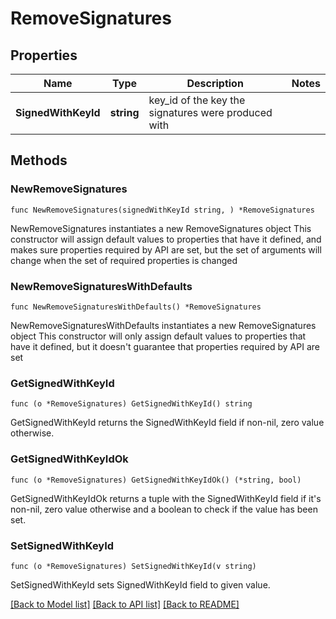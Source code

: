 # RemoveSignatures

## Properties

Name | Type | Description | Notes
------------ | ------------- | ------------- | -------------
**SignedWithKeyId** | **string** | key_id of the key the signatures were produced with | 

## Methods

### NewRemoveSignatures

`func NewRemoveSignatures(signedWithKeyId string, ) *RemoveSignatures`

NewRemoveSignatures instantiates a new RemoveSignatures object
This constructor will assign default values to properties that have it defined,
and makes sure properties required by API are set, but the set of arguments
will change when the set of required properties is changed

### NewRemoveSignaturesWithDefaults

`func NewRemoveSignaturesWithDefaults() *RemoveSignatures`

NewRemoveSignaturesWithDefaults instantiates a new RemoveSignatures object
This constructor will only assign default values to properties that have it defined,
but it doesn't guarantee that properties required by API are set

### GetSignedWithKeyId

`func (o *RemoveSignatures) GetSignedWithKeyId() string`

GetSignedWithKeyId returns the SignedWithKeyId field if non-nil, zero value otherwise.

### GetSignedWithKeyIdOk

`func (o *RemoveSignatures) GetSignedWithKeyIdOk() (*string, bool)`

GetSignedWithKeyIdOk returns a tuple with the SignedWithKeyId field if it's non-nil, zero value otherwise
and a boolean to check if the value has been set.

### SetSignedWithKeyId

`func (o *RemoveSignatures) SetSignedWithKeyId(v string)`

SetSignedWithKeyId sets SignedWithKeyId field to given value.



[[Back to Model list]](../README.md#documentation-for-models) [[Back to API list]](../README.md#documentation-for-api-endpoints) [[Back to README]](../README.md)


